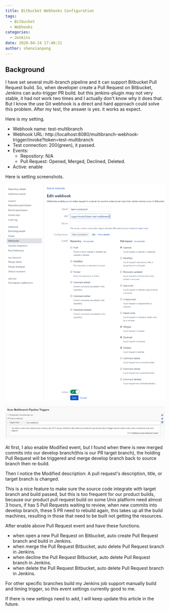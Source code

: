```yaml
---
title: Bitbucket Webhooks Configuration
tags:
  - Bitbucket
  - Webhooks
categories:
  - Jenkins
date: 2020-04-24 17:40:21
author: shenxianpeng
---
```


## Background

I have set several multi-branch pipeline and it can support Bitbucket Pull Request build. So, when developer create a Pull Request on Bitbucket, Jenkins can auto-trigger PR build. but this jenkins-plugin may not very stable, it had not work two times and I actually don't know why it does that. But I know the use Git webhook is a direct and hard approach could solve this problem. After my test, the answer is yes. it works as expect.

Here is my setting.

* Webhook name: test-multibranch
* Webhook URL: http://localhost:8080/multibranch-webhook-trigger/invoke?token=test-multibranch
* Test connection: 200(green), it passed.
* Events:
  * Repository: N/A
  * Pull Request: Opened, Merged, Declined, Deleted.
* Active: enable

Here is setting screenshots.

![Bitbucket webhooks setting](Bitbucket-webhooks/webhook-setting.png)

![Jenkins multi-branch pipeline setting](Bitbucket-webhooks/jenkins-setting.png)

At first, I also enable Modified event, but I found when there is new merged commits into our develop branch(this is our PR target branch), the holding Pull Request will be triggered and merge develop branch back to source branch then re-build.

Then I notice the Modified description: A pull request's description, title, or target branch is changed.

This is a nice feature to make sure the source code integrate with target branch and build passed, but  this is too frequent for our product builds, because our product pull request build on some Unix platform need almost 3 hours, if has 5 Pull Requests waiting to review, when new commits into develop branch, these 5 PR need to rebuild again, this takes up all the build machines, resulting in those that need to be built not getting the resources.

After enable above Pull Request event and have these functions.

* when open a new Pull Request on Bitbucket, auto create Pull Request branch and build in Jenkins.
* when merge the Pull Request Bitbucket, auto delete Pull Request branch in Jenkins.
* when decline the Pull Request Bitbucket, auto delete Pull Request branch in Jenkins.
* when delete the Pull Request Bitbucket, auto delete Pull Request branch in Jenkins.

For other specific branches build my Jenkins job support manually build and timing trigger, so this event settings currently good to me.

If there is new settings need to add, I will keep update this article in the future.
